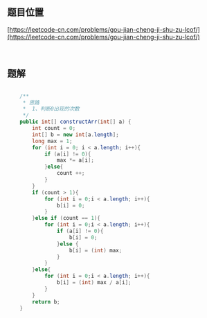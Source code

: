 ## 题目位置

[https://leetcode-cn.com/problems/gou-jian-cheng-ji-shu-zu-lcof/](https://leetcode-cn.com/problems/gou-jian-cheng-ji-shu-zu-lcof/)

<br/>

## 题解

```java

    /**
     * 思路
     *  1、判断0出现的次数
     */
    public int[] constructArr(int[] a) {
        int count = 0;
        int[] b = new int[a.length];
        long max = 1;
        for (int i = 0; i < a.length; i++){
            if (a[i] != 0){
                max *= a[i];
            }else{
                count ++;
            }
        }
        if (count > 1){
            for (int i = 0;i < a.length; i++){
                b[i] = 0;
            }
        }else if (count == 1){
            for (int i = 0;i < a.length; i++){
                if (a[i] != 0){
                    b[i] = 0;
                }else {
                    b[i] = (int) max;
                }
            }
        }else{
            for (int i = 0;i < a.length; i++){
                b[i] = (int) max / a[i];
            }
        }
        return b;
    }

```
